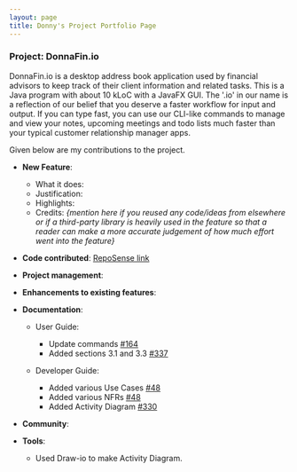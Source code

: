 ```yaml
---
layout: page
title: Donny's Project Portfolio Page
---
```


### Project: DonnaFin.io

DonnaFin.io is a desktop address book application used by financial advisors to keep track of their client information 
and related tasks. This is a Java program with about 10 kLoC with a JavaFX GUI.
The '.io' in our name is a reflection of our belief that you deserve a faster workflow for input and output.
If you can type fast, you can use our CLI-like commands to manage and view your notes, upcoming meetings and todo lists 
much faster than your typical customer relationship manager apps.

Given below are my contributions to the project.

* **New Feature**:
    * What it does:
    * Justification:
    * Highlights:
    * Credits: *{mention here if you reused any code/ideas from elsewhere or if a third-party library is heavily used in the feature so that a reader can make a more accurate judgement of how much effort went into the feature}*

* **Code contributed**: [RepoSense link]()

* **Project management**:


* **Enhancements to existing features**:

* **Documentation**:
    * User Guide:
      * Update commands [#164](https://github.com/AY2122S1-CS2103T-W16-1/tp/pull/164/files)
      * Added sections 3.1 and 3.3 [#337](https://github.com/AY2122S1-CS2103T-W16-1/tp/pull/337) 
      
    * Developer Guide:
      * Added various Use Cases [#48](https://github.com/AY2122S1-CS2103T-W16-1/tp/pull/48)
      * Added various NFRs [#48](https://github.com/AY2122S1-CS2103T-W16-1/tp/pull/48)
      * Added Activity Diagram [#330](https://github.com/AY2122S1-CS2103T-W16-1/tp/pull/330)

* **Community**:

* **Tools**:
  * Used Draw-io to make Activity Diagram.
